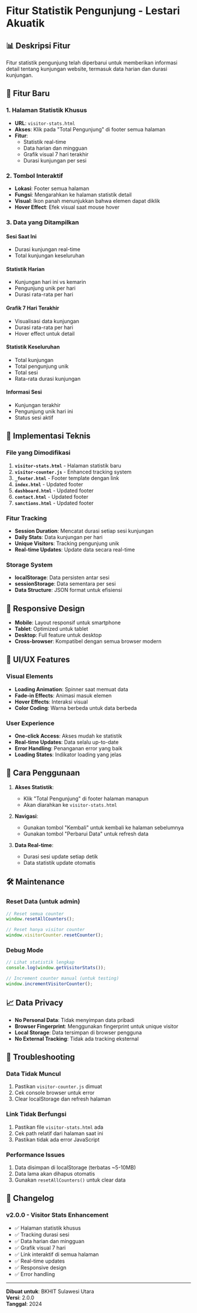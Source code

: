 # Fitur Statistik Pengunjung - Lestari Akuatik

## 📊 Deskripsi Fitur

Fitur statistik pengunjung telah diperbarui untuk memberikan informasi detail tentang kunjungan website, termasuk data harian dan durasi kunjungan.

## 🚀 Fitur Baru

### 1. **Halaman Statistik Khusus**
- **URL**: `visitor-stats.html`
- **Akses**: Klik pada "Total Pengunjung" di footer semua halaman
- **Fitur**:
  - Statistik real-time
  - Data harian dan mingguan
  - Grafik visual 7 hari terakhir
  - Durasi kunjungan per sesi

### 2. **Tombol Interaktif**
- **Lokasi**: Footer semua halaman
- **Fungsi**: Mengarahkan ke halaman statistik detail
- **Visual**: Ikon panah menunjukkan bahwa elemen dapat diklik
- **Hover Effect**: Efek visual saat mouse hover

### 3. **Data yang Ditampilkan**

#### **Sesi Saat Ini**
- Durasi kunjungan real-time
- Total kunjungan keseluruhan

#### **Statistik Harian**
- Kunjungan hari ini vs kemarin
- Pengunjung unik per hari
- Durasi rata-rata per hari

#### **Grafik 7 Hari Terakhir**
- Visualisasi data kunjungan
- Durasi rata-rata per hari
- Hover effect untuk detail

#### **Statistik Keseluruhan**
- Total kunjungan
- Total pengunjung unik
- Total sesi
- Rata-rata durasi kunjungan

#### **Informasi Sesi**
- Kunjungan terakhir
- Pengunjung unik hari ini
- Status sesi aktif

## 🔧 Implementasi Teknis

### **File yang Dimodifikasi**

1. **`visitor-stats.html`** - Halaman statistik baru
2. **`visitor-counter.js`** - Enhanced tracking system
3. **`_footer.html`** - Footer template dengan link
4. **`index.html`** - Updated footer
5. **`dashboard.html`** - Updated footer
6. **`contact.html`** - Updated footer
7. **`sanctions.html`** - Updated footer

### **Fitur Tracking**

- **Session Duration**: Mencatat durasi setiap sesi kunjungan
- **Daily Stats**: Data kunjungan per hari
- **Unique Visitors**: Tracking pengunjung unik
- **Real-time Updates**: Update data secara real-time

### **Storage System**

- **localStorage**: Data persisten antar sesi
- **sessionStorage**: Data sementara per sesi
- **Data Structure**: JSON format untuk efisiensi

## 📱 Responsive Design

- **Mobile**: Layout responsif untuk smartphone
- **Tablet**: Optimized untuk tablet
- **Desktop**: Full feature untuk desktop
- **Cross-browser**: Kompatibel dengan semua browser modern

## 🎨 UI/UX Features

### **Visual Elements**
- **Loading Animation**: Spinner saat memuat data
- **Fade-in Effects**: Animasi masuk elemen
- **Hover Effects**: Interaksi visual
- **Color Coding**: Warna berbeda untuk data berbeda

### **User Experience**
- **One-click Access**: Akses mudah ke statistik
- **Real-time Updates**: Data selalu up-to-date
- **Error Handling**: Penanganan error yang baik
- **Loading States**: Indikator loading yang jelas

## 🔄 Cara Penggunaan

1. **Akses Statistik**:
   - Klik "Total Pengunjung" di footer halaman manapun
   - Akan diarahkan ke `visitor-stats.html`

2. **Navigasi**:
   - Gunakan tombol "Kembali" untuk kembali ke halaman sebelumnya
   - Gunakan tombol "Perbarui Data" untuk refresh data

3. **Data Real-time**:
   - Durasi sesi update setiap detik
   - Data statistik update otomatis

## 🛠️ Maintenance

### **Reset Data** (untuk admin)
```javascript
// Reset semua counter
window.resetAllCounters();

// Reset hanya visitor counter
window.visitorCounter.resetCounter();
```

### **Debug Mode**
```javascript
// Lihat statistik lengkap
console.log(window.getVisitorStats());

// Increment counter manual (untuk testing)
window.incrementVisitorCounter();
```

## 📈 Data Privacy

- **No Personal Data**: Tidak menyimpan data pribadi
- **Browser Fingerprint**: Menggunakan fingerprint untuk unique visitor
- **Local Storage**: Data tersimpan di browser pengguna
- **No External Tracking**: Tidak ada tracking eksternal

## 🔧 Troubleshooting

### **Data Tidak Muncul**
1. Pastikan `visitor-counter.js` dimuat
2. Cek console browser untuk error
3. Clear localStorage dan refresh halaman

### **Link Tidak Berfungsi**
1. Pastikan file `visitor-stats.html` ada
2. Cek path relatif dari halaman saat ini
3. Pastikan tidak ada error JavaScript

### **Performance Issues**
1. Data disimpan di localStorage (terbatas ~5-10MB)
2. Data lama akan dihapus otomatis
3. Gunakan `resetAllCounters()` untuk clear data

## 📝 Changelog

### **v2.0.0** - Visitor Stats Enhancement
- ✅ Halaman statistik khusus
- ✅ Tracking durasi sesi
- ✅ Data harian dan mingguan
- ✅ Grafik visual 7 hari
- ✅ Link interaktif di semua halaman
- ✅ Real-time updates
- ✅ Responsive design
- ✅ Error handling

---

**Dibuat untuk**: BKHIT Sulawesi Utara  
**Versi**: 2.0.0  
**Tanggal**: 2024
